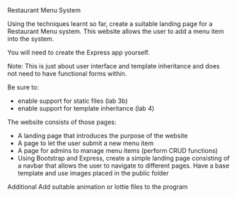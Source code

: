 Restaurant Menu System

Using the techniques learnt so far, create a suitable landing page for a Restaurant Menu system. This website allows the user to add a menu item into the system.

You will need to create the Express app yourself.

Note: This is just about user interface and template inheritance and does not need to have functional forms within.

Be sure to:
- enable support for static files (lab 3b)
- enable support for template inheritance (lab 4)

The website consists of those pages:
- A landing page that introduces the purpose of the website
- A page to let the user submit a new menu item
- A page for admins to manage menu items (perform CRUD functions)
- Using Bootstrap and Express, create a simple landing page consisting of a navbar that allows the user to navigate to different pages. Have a base template and use images placed in the public folder

Additional
Add suitable animation or lottie files to the program
